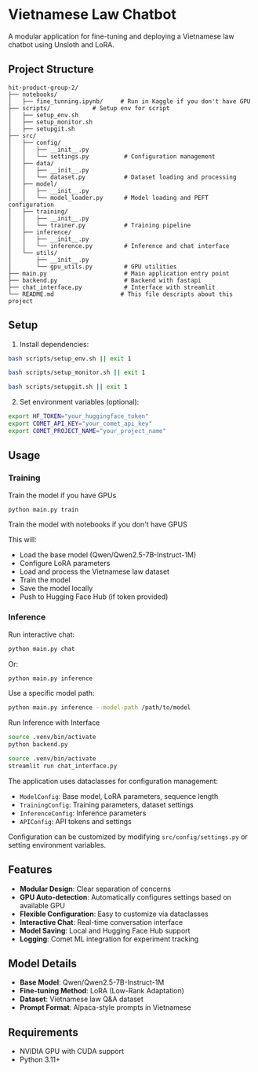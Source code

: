 # Vietnamese Law Chatbot

A modular application for fine-tuning and deploying a Vietnamese law chatbot using Unsloth and LoRA.

## Project Structure

```
hit-product-group-2/
├── notebooks/
│   ├── fine_tunning.ipynb/     # Run in Kaggle if you don't have GPU
├── scripts/            # Setup env for script
│   ├── setup_env.sh
│   ├── setup_monitor.sh
│   ├── setupgit.sh
├── src/
│   ├── config/
│   │   ├── __init__.py
│   │   └── settings.py          # Configuration management
│   ├── data/
│   │   ├── __init__.py
│   │   └── dataset.py           # Dataset loading and processing
│   ├── model/
│   │   ├── __init__.py
│   │   └── model_loader.py      # Model loading and PEFT configuration
│   ├── training/
│   │   ├── __init__.py
│   │   └── trainer.py           # Training pipeline
│   ├── inference/
│   │   ├── __init__.py
│   │   └── inference.py         # Inference and chat interface
│   └── utils/
│       ├── __init__.py
│       └── gpu_utils.py         # GPU utilities
├── main.py                      # Main application entry point
├── backend.py                   # Backend with fastapi
├── chat_interface.py            # Interface with streamlit
└── README.md                   # This file descripts about this project
```

## Setup

1. Install dependencies:
```bash
bash scripts/setup_env.sh || exit 1

bash scripts/setup_monitor.sh || exit 1

bash scripts/setupgit.sh || exit 1

```

2. Set environment variables (optional):
```bash
export HF_TOKEN="your_huggingface_token"
export COMET_API_KEY="your_comet_api_key"
export COMET_PROJECT_NAME="your_project_name"
```

## Usage

### Training

Train the model if you have GPUs
```bash
python main.py train
```
Train the model with notebooks if you don't have GPUS 


This will:
- Load the base model (Qwen/Qwen2.5-7B-Instruct-1M)
- Configure LoRA parameters
- Load and process the Vietnamese law dataset
- Train the model
- Save the model locally
- Push to Hugging Face Hub (if token provided)

### Inference

Run interactive chat:
```bash
python main.py chat
```

Or:
```bash
python main.py inference
```

Use a specific model path:
```bash
python main.py inference --model-path /path/to/model
```

Run Inference with Interface
```bash
source .venv/bin/activate
python backend.py

```
```bash
source .venv/bin/activate
streamlit run chat_interface.py

```


The application uses dataclasses for configuration management:

- `ModelConfig`: Base model, LoRA parameters, sequence length
- `TrainingConfig`: Training parameters, dataset settings
- `InferenceConfig`: Inference parameters
- `APIConfig`: API tokens and settings

Configuration can be customized by modifying `src/config/settings.py` or setting environment variables.

## Features

- **Modular Design**: Clear separation of concerns
- **GPU Auto-detection**: Automatically configures settings based on available GPU
- **Flexible Configuration**: Easy to customize via dataclasses
- **Interactive Chat**: Real-time conversation interface
- **Model Saving**: Local and Hugging Face Hub support
- **Logging**: Comet ML integration for experiment tracking

## Model Details

- **Base Model**: Qwen/Qwen2.5-7B-Instruct-1M
- **Fine-tuning Method**: LoRA (Low-Rank Adaptation)
- **Dataset**: Vietnamese law Q&A dataset
- **Prompt Format**: Alpaca-style prompts in Vietnamese

## Requirements

- NVIDIA GPU with CUDA support
- Python 3.11+
